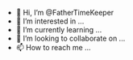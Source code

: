 - 👋 Hi, I’m @FatherTimeKeeper
- 👀 I’m interested in ...
- 🌱 I’m currently learning ...
- 💞️ I’m looking to collaborate on ...
- 📫 How to reach me ...

<!---
FatherTimeKeeper/FatherTimeKeeper is a ✨ special ✨ repository because its `README.md` (this file) appears on your GitHub profile.
You can click the Preview link to take a look at your changes.
--->
